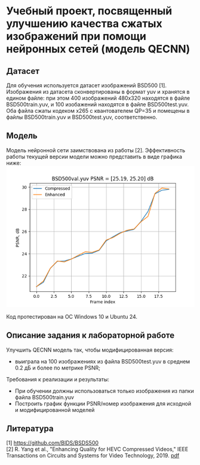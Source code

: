 # Учебный проект, посвященный улучшению качества сжатых изображений при помощи нейронных сетей (модель QECNN)

## Датасет
Для обучения используется датасет изображений BSD500 [1]. Изображения из датасета сконвертированы в формат yuv и хранятся в едином файле:
при этом 400 изображений 480x320 находятся в файле BSD500train.yuv, и 100 изобажений находятся в файле BSD500test.yuv. Оба файла сжаты кодеком x265 с квантователем QP=35 и 
помещены в файлы BSD500train.yuv и BSD500test.yuv, соответственно.

## Модель
Модель нейронной сети заимствована из работы [2]. Эффективность работы текущей версии модели можно представить в виде графика ниже:
![PSNR до и после улучшения для первых 20 изображений](./doc/Figure_1.png)

Код протестирован на OC Windows 10 и Ubuntu 24.

## Описание задания к лабораторной работе
Улучшить QECNN модель так, чтобы модифицированная версия:
- выиграла на 100 изображениях из файла BSD500test.yuv в среднем 0.2 дБ и более по метрике PSNR; 

Требования к реализации и результаты:
- При обучении должны использоваться только изображения из папки файла BSD500train.yuv
- Построить график функции PSNR/номер изображения для исходной и модифицированной моделей

## Литература
[1] https://github.com/BIDS/BSDS500<br />
[2] R. Yang et al., "Enhancing Quality for HEVC Compressed Videos," IEEE Transactions on Circuits and Systems for Video Technology, 2019.
[pdf](./doc/Enhancing_Quality_for_HEVC_Compressed_Videos.pdf)